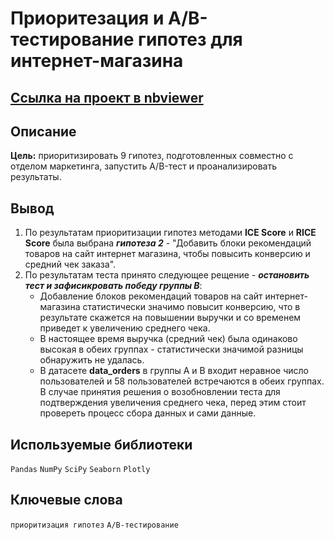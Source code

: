 # Приоритезация и A/B-тестирование гипотез для интернет-магазина

## [Ссылка на проект в nbviewer](https://nbviewer.org/github/KSingular/yp_da_projects/blob/d550de35667eed7a58667b0b3c8f7fad4cced1d1/set_07_AB_online_market/set_07_AB_online_market.ipynb)

## Описание
**Цель:** приоритизировать 9 гипотез, подготовленных совместно с отделом маркетинга, запустить A/B-тест и проанализировать результаты.

## Вывод
1. По результатам приоритизации гипотез методами **ICE Score** и **RICE Score** была выбрана ***гипотеза 2*** - "Добавить блоки рекомендаций товаров на сайт интернет магазина, чтобы повысить конверсию и средний чек заказа".  
2. По результатам теста принято следующее рещение - ***остановить тест и зафисикровать победу группы В***:  
   * Добавление блоков рекомендаций товаров на сайт интернет-магазина статистически значимо повысит конверсию, что в результате скажется на повышении выручки и со временем приведет к увеличению среднего чека.  
   * В настоящее время выручка (средний чек) была одинаково высокая в обеих группах - статистически значимой разницы обнаружить не удалась.  
   * В датасете **data_orders** в группы А и В входит неравное число пользователей и 58 пользователей встречаются в обеих группах. В случае принятия решения о возобновлении теста для подтверждения увеличения среднего чека, перед этим стоит провереть процесс сбора данных и сами данные.
   
## Используемые библиотеки
`Pandas` `NumPy` `SciPy` `Seaborn` `Plotly` 

## Ключевые слова
`приоритизация гипотез` `A/B-тестирование` 